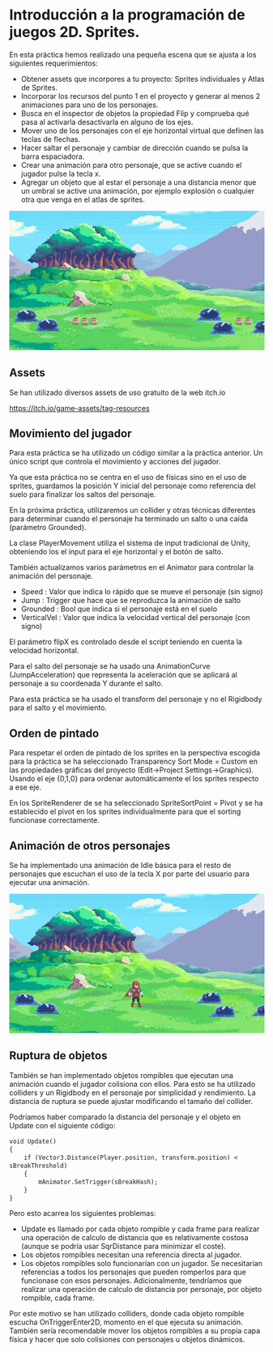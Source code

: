 
# Introducción a la programación de juegos 2D. Sprites.

En esta práctica hemos realizado una pequeña escena que se ajusta a los siguientes requerimientos:

* Obtener assets que incorpores a tu proyecto: Sprites individuales y Atlas de Sprites.
* Incorporar los recursos del punto 1 en el proyecto y generar al menos 2 animaciones para uno de los personajes.
* Busca en el inspector de objetos la propiedad Flip y comprueba qué pasa al activarla desactivarla en alguno de los ejes.
* Mover uno de los personajes con el eje horizontal virtual que definen las teclas de flechas.
* Hacer saltar el personaje y cambiar de dirección cuando se pulsa la barra espaciadora.
* Crear una animación para otro personaje, que se active cuando el jugador pulse la tecla x.
* Agregar un objeto que al estar el personaje a una distancia menor que un umbral se active una animación, por ejemplo explosión o cualquier otra que venga en el atlas de sprites.

![alt text](https://github.com/JosueULL/ull_mdv_fundamentos/blob/master/entrega7/screen2.gif)

## Assets

Se han utilizado diversos assets de uso gratuito de la web itch.io

https://itch.io/game-assets/tag-resources

## Movimiento del jugador

Para esta práctica se ha utilizado un código similar a la práctica anterior. Un único script que controla el movimiento y acciones del jugador. 

Ya que esta práctica no se centra en el uso de físicas sino en el uso de sprites, guardamos la posición Y inicial del personaje como referencia del suelo para finalizar los saltos del personaje.

En la próxima práctica, utilizaremos un collider y otras técnicas diferentes para determinar cuando el personaje ha terminado un salto o una caída (parámetro Grounded).

La clase PlayerMovement utiliza el sistema de input tradicional de Unity, obteniendo los el input para el eje horizontal y el botón de salto.

También actualizamos varios parámetros en el Animator para controlar la animación del personaje. 
 * Speed : Valor que indica lo rápido que se mueve el personaje (sin signo)
 * Jump : Trigger que hace que se reproduzca la animación de salto
 * Grounded : Bool que indica si el personaje está en el suelo
 * VerticalVel : Valor que indica la velocidad vertical del personaje (con signo)

El parámetro flipX es controlado desde el script teniendo en cuenta la velocidad horizontal.

Para el salto del personaje se ha usado una AnimationCurve (JumpAcceleration) que representa la aceleración que se aplicará al personaje a su coordenada Y durante el salto.   

Para esta práctica se ha usado el transform del personaje y no el Rigidbody para el salto y el movimiento.

## Orden de pintado

Para respetar el orden de pintado de los sprites en la perspectiva escogida para la práctica se ha seleccionado Transparency Sort Mode = Custom en las propiedades gráficas del proyecto (Edit->Project Settings->Graphics). Usando el eje {0,1,0} para ordenar automáticamente el los sprites respecto a ese eje.

En los SpriteRenderer de se ha seleccionado SpriteSortPoint = Pivot y se ha establecido el pivot en los sprites individualmente para que el sorting funcionase correctamente.

## Animación de otros personajes

Se ha implementado una animación de Idle básica para el resto de personajes que escuchan el uso de la tecla X por parte del usuario para ejecutar una animación.

![alt text](https://github.com/JosueULL/ull_mdv_fundamentos/blob/master/entrega7/screen3.gif)

## Ruptura de objetos

También se han implementado objetos rompibles que ejecutan una animación cuando el jugador colisiona con ellos. Para esto se ha utilizado colliders y un Rigidbody en el personaje por simplicidad y rendimiento. La distancia de ruptura se puede ajustar modificando el tamaño del collider. 

Podríamos haber comparado la distancia del personaje y el objeto en Update con el siguiente código:

```
void Update()
{
	if (Vector3.Distance(Player.position, transform.position) < sBreakThreshold)
	{
		mAnimator.SetTrigger(sBreakHash);	
	}
}
```

Pero esto acarrea los siguientes problemas:
 * Update es llamado por cada objeto rompible y cada frame para realizar una operación de calculo de distancia que es relativamente costosa (aunque se podría usar SqrDistance para minimizar el coste).
 * Los objetos rompibles necesitan una referencia directa al jugador.
 * Los objetos rompibles solo funcionarían con un jugador. Se necesitarían referencias a todos los personajes que pueden romperlos para que funcionase con esos personajes. Adicionalmente, tendríamos que realizar una operación de calculo de distancia por personaje, por objeto rompible, cada frame.

Por este motivo se han utilizado colliders, donde cada objeto rompible escucha OnTriggerEnter2D, momento en el que ejecuta su animación. También sería recomendable mover los objetos rompibles a su propia capa física y hacer que solo colisiones con personajes u objetos dinámicos.

